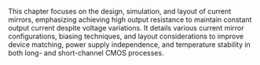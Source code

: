 This chapter focuses on the design, simulation, and layout of current mirrors, emphasizing achieving high output resistance to maintain constant output current despite voltage variations. It details various current mirror configurations, biasing techniques, and layout considerations to improve device matching, power supply independence, and temperature stability in both long- and short-channel CMOS processes.
